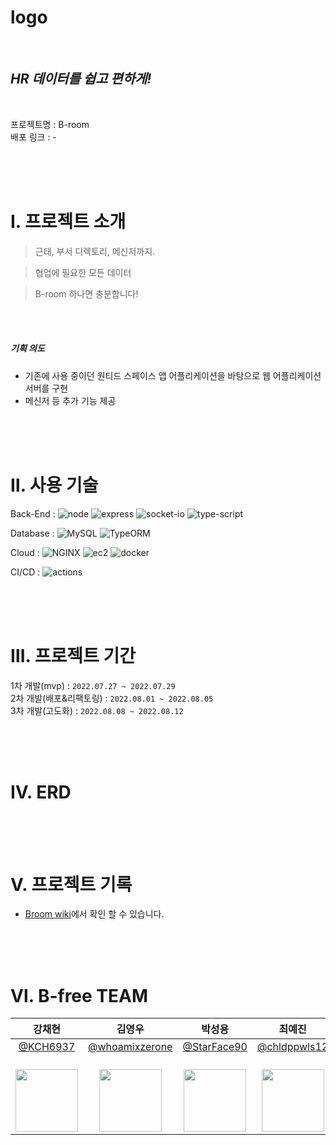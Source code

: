 # logo

<br/>

## _HR 데이터를 쉽고 편하게!_

<br/>

프로젝트명 : B-room <br/>
배포 링크 : -

<br/><br/><br/>

# Ⅰ. 프로젝트 소개

> 근태, 부서 디렉토리, 메신저까지.

> 협업에 필요한 모든 데이터

> B-room 하나면 충분합니다!

<br/><br/>

##### 기획 의도

- 기존에 사용 중이던 원티드 스페이스 앱 어플리케이션을 바탕으로 웹 어플리케이션 서버를 구현
- 메신저 등 추가 기능 제공

<br/><br/><br/>

# Ⅱ. 사용 기술

Back-End : ![node](https://img.shields.io/badge/-node.js-sucsess) ![express](https://img.shields.io/badge/-express-gray) ![socket-io](https://img.shields.io/badge/-socket.io-black) ![type-script](https://img.shields.io/badge/-TypeScript-blue)

Database : ![MySQL](https://img.shields.io/badge/-MySQL-00758F) ![TypeORM](https://img.shields.io/badge/-TypeORM-D941C5)

Cloud : ![NGINX](https://img.shields.io/badge/-NGINX-0D974D) ![ec2](https://img.shields.io/badge/-AWS_EC2-FF9900)
![docker](https://img.shields.io/badge/-DOCKER-0db7ed)

CI/CD : ![actions](https://img.shields.io/badge/-GitHub_Actions-002F67)

<br/><br/><br/>

# Ⅲ. 프로젝트 기간

1차 개발(mvp) : `2022.07.27 ~ 2022.07.29`<br/>
2차 개발(배포&리팩토링) : `2022.08.01 ~ 2022.08.05` <br/>
3차 개발(고도화) : `2022.08.08 ~ 2022.08.12`<br/>

<br/><br/><br/>

# Ⅳ. ERD

<br/><br/><br/>

# Ⅴ. 프로젝트 기록

- [Broom wiki](https://github.com/team-B-free/B-room/wiki)에서 확인 할 수 있습니다.

<br/><br/><br/>

# Ⅵ. B-free TEAM

|                                 **강채현**                                 |                                    **김영우**                                    |                                  **박성용**                                   |                                   **최예진**                                   |                                 **오주환**                                 |
| :------------------------------------------------------------------------: | :------------------------------------------------------------------------------: | :---------------------------------------------------------------------------: | :----------------------------------------------------------------------------: | :------------------------------------------------------------------------: |
|                   [@KCH6937](https://github.com/KCH6937)                   |                [@whoamixzerone](https://github.com/whoamixzerone)                |                 [@StarFace90](https://github.com/StarFace90)                  |                 [@chldppwls12](https://github.com/chldppwls12)                 |                   [@juhwano](https://github.com/juhwano)                   |
| <br/><img src="https://avatars.githubusercontent.com/KCH6937" width="100"> | <br/><img src="https://avatars.githubusercontent.com/whoamixzerone" width="100"> | <br/><img src="https://avatars.githubusercontent.com/StarFace90" width="100"> | <br/><img src="https://avatars.githubusercontent.com/chldppwls12" width="100"> | <br/><img src="https://avatars.githubusercontent.com/juhwano" width="100"> |
